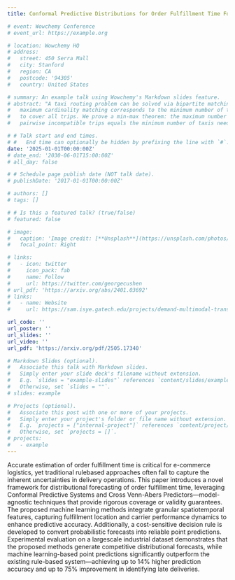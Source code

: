 ```yaml
---
title: Conformal Predictive Distributions for Order Fulfillment Time Forecasting

# event: Wowchemy Conference
# event_url: https://example.org

# location: Wowchemy HQ
# address:
#   street: 450 Serra Mall
#   city: Stanford
#   region: CA
#   postcode: '94305'
#   country: United States

# summary: An example talk using Wowchemy's Markdown slides feature.
# abstract: "A taxi routing problem can be solved via bipartite matching, where a
#   maximum cardinality matching corresponds to the minimum number of taxis needed
#   to cover all trips. We prove a min-max theorem: the maximum number of
#   pairwise incompatible trips equals the minimum number of taxis needed."

# # Talk start and end times.
# #   End time can optionally be hidden by prefixing the line with `#`.
date: '2025-01-01T00:00:00Z'
# date_end: '2030-06-01T15:00:00Z'
# all_day: false

# # Schedule page publish date (NOT talk date).
# publishDate: '2017-01-01T00:00:00Z'

# authors: []
# tags: []

# # Is this a featured talk? (true/false)
# featured: false

# image:
#   caption: 'Image credit: [**Unsplash**](https://unsplash.com/photos/bzdhc5b3Bxs)'
#   focal_point: Right

# links:
#   - icon: twitter
#     icon_pack: fab
#     name: Follow
#     url: https://twitter.com/georgecushen
# url_pdf: 'https://arxiv.org/abs/2401.03692'
# links:
#   - name: Website
#     url: https://sam.isye.gatech.edu/projects/demand-multimodal-transit-systems/savannah-project

url_code: ''
url_poster: ''
url_slides: ''
url_video: ''
url_pdf: 'https://arxiv.org/pdf/2505.17340'

# Markdown Slides (optional).
#   Associate this talk with Markdown slides.
#   Simply enter your slide deck's filename without extension.
#   E.g. `slides = "example-slides"` references `content/slides/example-slides.md`.
#   Otherwise, set `slides = ""`.
# slides: example

# Projects (optional).
#   Associate this post with one or more of your projects.
#   Simply enter your project's folder or file name without extension.
#   E.g. `projects = ["internal-project"]` references `content/project/deep-learning/index.md`.
#   Otherwise, set `projects = []`.
# projects:
#   - example
---
```

Accurate estimation of order fulfillment time is critical for e-commerce logistics, yet traditional rulebased approaches often fail to capture the inherent uncertainties in delivery operations. This paper introduces a novel
framework for distributional forecasting of order fulfillment time, leveraging Conformal Predictive Systems and
Cross Venn-Abers Predictors—model-agnostic techniques that provide rigorous coverage or validity guarantees.
The proposed machine learning methods integrate granular spatiotemporal features, capturing fulfillment location
and carrier performance dynamics to enhance predictive accuracy. Additionally, a cost-sensitive decision rule is
developed to convert probabilistic forecasts into reliable point predictions. Experimental evaluation on a largescale industrial dataset demonstrates that the proposed methods generate competitive distributional forecasts, while
machine learning-based point predictions significantly outperform the existing rule-based system—achieving up to
14% higher prediction accuracy and up to 75% improvement in identifying late deliveries.
